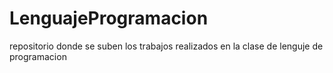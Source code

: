 # LenguajeProgramacion
repositorio donde se suben los trabajos realizados en la clase de lenguje de programacion
